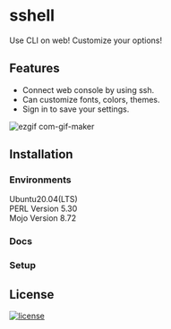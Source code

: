 # sshell
Use CLI on web! Customize your options!

## Features

* Connect web console by using ssh.
* Can customize fonts, colors, themes.
* Sign in to save your settings.

![ezgif com-gif-maker](https://user-images.githubusercontent.com/72643027/107480807-8ab5df80-6bc0-11eb-9d96-cb9ee14e8e13.gif)

## Installation

### Environments

Ubuntu20.04(LTS)  
PERL Version 5.30  
Mojo Version 8.72  

### Docs

### Setup

## License

[![license](https://img.shields.io/github/license/DAVFoundation/captain-n3m0.svg?style=flat-square)](https://github.com/DAVFoundation/captain-n3m0/blob/master/LICENSE)
